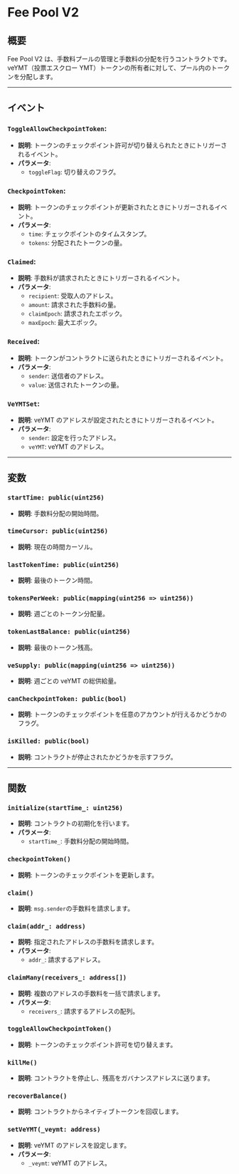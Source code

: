# Fee Pool V2

## 概要

Fee Pool V2 は、手数料プールの管理と手数料の分配を行うコントラクトです。veYMT（投票エスクロー YMT）トークンの所有者に対して、プール内のトークンを分配します。

---

## イベント

### `ToggleAllowCheckpointToken`:

- **説明**: トークンのチェックポイント許可が切り替えられたときにトリガーされるイベント。
- **パラメータ**:
  - `toggleFlag`: 切り替えのフラグ。

### `CheckpointToken`:

- **説明**: トークンのチェックポイントが更新されたときにトリガーされるイベント。
- **パラメータ**:
  - `time`: チェックポイントのタイムスタンプ。
  - `tokens`: 分配されたトークンの量。

### `Claimed`:

- **説明**: 手数料が請求されたときにトリガーされるイベント。
- **パラメータ**:
  - `recipient`: 受取人のアドレス。
  - `amount`: 請求された手数料の量。
  - `claimEpoch`: 請求されたエポック。
  - `maxEpoch`: 最大エポック。

### `Received`:

- **説明**: トークンがコントラクトに送られたときにトリガーされるイベント。
- **パラメータ**:
  - `sender`: 送信者のアドレス。
  - `value`: 送信されたトークンの量。

### `VeYMTSet`:

- **説明**: veYMT のアドレスが設定されたときにトリガーされるイベント。
- **パラメータ**:
  - `sender`: 設定を行ったアドレス。
  - `veYMT`: veYMT のアドレス。

---

## 変数

### `startTime: public(uint256)`

- **説明**: 手数料分配の開始時間。

### `timeCursor: public(uint256)`

- **説明**: 現在の時間カーソル。

### `lastTokenTime: public(uint256)`

- **説明**: 最後のトークン時間。

### `tokensPerWeek: public(mapping(uint256 => uint256))`

- **説明**: 週ごとのトークン分配量。

### `tokenLastBalance: public(uint256)`

- **説明**: 最後のトークン残高。

### `veSupply: public(mapping(uint256 => uint256))`

- **説明**: 週ごとの veYMT の総供給量。

### `canCheckpointToken: public(bool)`

- **説明**: トークンのチェックポイントを任意のアカウントが行えるかどうかのフラグ。

### `isKilled: public(bool)`

- **説明**: コントラクトが停止されたかどうかを示すフラグ。

---

## 関数

### `initialize(startTime_: uint256)`

- **説明**: コントラクトの初期化を行います。
- **パラメータ**:
  - `startTime_`: 手数料分配の開始時間。

### `checkpointToken()`

- **説明**: トークンのチェックポイントを更新します。

### `claim()`

- **説明**: `msg.sender`の手数料を請求します。

### `claim(addr_: address)`

- **説明**: 指定されたアドレスの手数料を請求します。
- **パラメータ**:
  - `addr_`: 請求するアドレス。

### `claimMany(receivers_: address[])`

- **説明**: 複数のアドレスの手数料を一括で請求します。
- **パラメータ**:
  - `receivers_`: 請求するアドレスの配列。

### `toggleAllowCheckpointToken()`

- **説明**: トークンのチェックポイント許可を切り替えます。

### `killMe()`

- **説明**: コントラクトを停止し、残高をガバナンスアドレスに送ります。

### `recoverBalance()`

- **説明**: コントラクトからネイティブトークンを回収します。

### `setVeYMT(_veymt: address)`

- **説明**: veYMT のアドレスを設定します。
- **パラメータ**:
  - `_veymt`: veYMT のアドレス。

